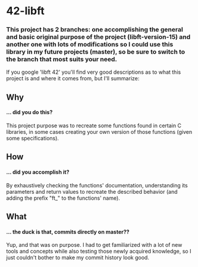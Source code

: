 # 42-libft

### This project has 2 branches: one accomplishing the general and basic original purpose of the project (libft-version-15) and another one with lots of modifications so I could use this library in my future projects (master), so be sure to switch to the branch that most suits your need.

If you google 'libft 42' you'll find very good descriptions as to what this project is and where it comes from, but I'll summarize:

## Why
#### ... did you do this?
This project purpose was to recreate some functions found in certain C libraries, in some cases creating your own version of those functions (given some specifications).


## How
#### ... did you accomplish it?
By exhaustively checking the functions' documentation, understanding its parameters and return values to recreate the described behavior (and adding the prefix "ft_" to the functions' name).


## What
#### ... the duck is that, commits directly on master??
Yup, and that was on purpose. I had to get familiarized with a lot of new tools and concepts while also testing those newly acquired knowledge, so I just couldn't bother to make my commit history look good.
